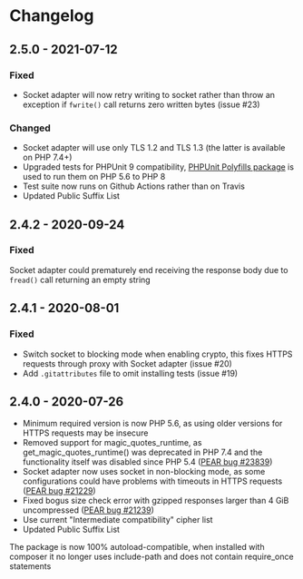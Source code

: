 # Changelog

## 2.5.0 - 2021-07-12

### Fixed
* Socket adapter will now retry writing to socket rather than throw an exception if `fwrite()` call returns zero written bytes (issue #23)

### Changed
* Socket adapter will use only TLS 1.2 and TLS 1.3 (the latter is available on PHP 7.4+) 
* Upgraded tests for PHPUnit 9 compatibility, [PHPUnit Polyfills package] is used to run them on PHP 5.6 to PHP 8
* Test suite now runs on Github Actions rather than on Travis
* Updated Public Suffix List

## 2.4.2 - 2020-09-24
### Fixed
Socket adapter could prematurely end receiving the response body due to `fread()` call returning an empty string

## 2.4.1 - 2020-08-01
### Fixed
* Switch socket to blocking mode when enabling crypto, this fixes HTTPS requests
  through proxy with Socket adapter (issue #20)
* Add `.gitattributes` file to omit installing tests (issue #19)

## 2.4.0 - 2020-07-26

* Minimum required version is now PHP 5.6, as using older versions for HTTPS
  requests may be insecure
* Removed support for magic_quotes_runtime, as get_magic_quotes_runtime()
  was deprecated in PHP 7.4 and the functionality itself was disabled 
  since PHP 5.4 ([PEAR bug #23839])
* Socket adapter now uses socket in non-blocking mode, as some configurations
  could have problems with timeouts in HTTPS requests ([PEAR bug #21229])
* Fixed bogus size check error with gzipped responses larger than 4 GiB
  uncompressed ([PEAR bug #21239])
* Use current "Intermediate compatibility" cipher list
* Updated Public Suffix List

The package is now 100% autoload-compatible, when installed with composer it
no longer uses include-path and does not contain require_once statements

[PEAR bug #23839]: https://pear.php.net/bugs/bug.php?id=23839
[PEAR bug #21229]: https://pear.php.net/bugs/bug.php?id=21229
[PEAR bug #21239]: https://pear.php.net/bugs/bug.php?id=21239
[PHPUnit Polyfills package]: https://github.com/Yoast/PHPUnit-Polyfills